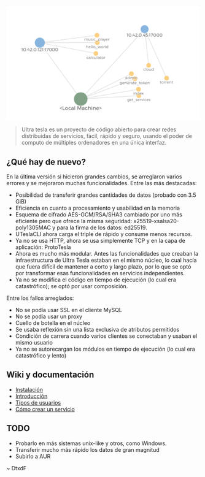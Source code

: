 ![](screenshots/logo.png)
> Ultra tesla es un proyecto de código abierto para crear redes distribuidas de servicios, fácil, rápido y seguro, usando el poder de computo de múltiples ordenadores en una única interfaz.

## ¿Qué hay de nuevo?

En la última versión si hicieron grandes cambios, se arreglaron varios errores y se mejoraron muchas funcionalidades. Entre las más destacadas:

* Posibilidad de transferir grandes cantidades de datos (probado con 3.5 GiB)
* Eficiencia en cuanto a procesamiento y usabilidad en la memoria
* Esquema de cifrado AES-GCM/RSA/SHA3 cambiado por uno más eficiente pero que ofrece la misma seguridad: x25519-xsalsa20-poly1305MAC y para la firma de los datos: ed25519.
* UTeslaCLI ahora carga el triple de rápido y consume menos recursos.
* Ya no se usa HTTP, ahora se usa simplemente TCP y en la capa de aplicación: ProtoTesla
* Ahora es mucho más modular. Antes las funcionalidades que creaban la infraestructura de Ultra Tesla estaban en el mismo núcleo, lo cual hacía que fuera difícil de mantener a corto y largo plazo, por lo que se optó por transformar esas funcionalidades en servicios independientes.
* Ya no se modifica el código en tiempo de ejecución (lo cual era catastrófico); se optó por usar composición.

Entre los fallos arreglados:

* No se podía usar SSL en el cliente MySQL
* No se podía usar un proxy
* Cuello de botella en el núcleo
* Se usaba reflexión sin una lista exclusiva de atributos permitidos
* Condición de carrera cuando varios clientes se conectaban y usaban el mismo usuario
* Ya no se autorecargan los módulos en tiempo de ejecución (lo cual era catastrófico y lento)

## Wiki y documentación

* [Instalación](https://github.com/UltraTesla/UTesla/wiki/Instalación)
* [Introducción](https://github.com/UltraTesla/UTesla/wiki/Introducci%C3%B3n)
* [Tipos de usuarios](https://github.com/UltraTesla/UTesla/wiki/Tipos-de-usuarios)
* [Cómo crear un servicio](https://github.com/UltraTesla/UTesla/wiki/Cómo-crear-un-servicio)

## TODO

* Probarlo en más sistemas unix-like y otros, como Windows.
* Transferir mucho más rápido los datos de gran magnitud
* Subirlo a AUR

~ DtxdF
